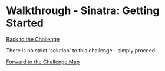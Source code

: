 # Walkthrough - Sinatra: Getting Started

[Back to the Challenge](../05_sinatra_getting_started.md)

There is no strict 'solution' to this challenge - simply proceed!

[Forward to the Challenge Map](../README.md)
